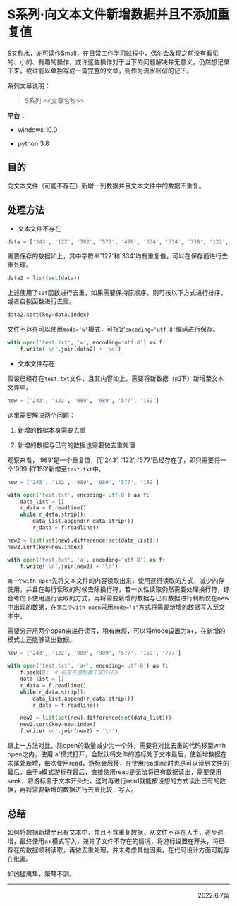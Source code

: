 # S系列·向文本文件新增数据并且不添加重复值

S又称水，亦可读作Small，在日常工作学习过程中，偶尔会发现之前没有看见的、小的、有趣的操作，或许这些操作对于当下的问题解决并无意义，仍然想记录下来，或许能以单独写成一篇完整的文章，则作为流水账似的记下。

系列文章说明：

> S系列·<<文章名称>>

**平台：**

- windows 10.0

- python 3.8

## 目的

向文本文件（可能不存在）新增一列数据并且文本文件中的数据不重复。  

## 处理方法

- 文本文件不存在  

```python
data = ['243', '122', '782', '577', '478', '334', '334', '738', '122', '112', '634']
```

需要保存的数据如上，其中字符串'122'和'334'均有重复值，可以在保存前进行去重处理。  

```python
data2 = list(set(data))
```

上述使用了`set`函数进行去重，如果需要保持原顺序，则可按以下方式进行排序，或者自拟函数进行去重。  

```python
data2.sort(key=data.index)
```

文件不存在可以使用`mode='w'`模式，可指定`encoding='utf-8'`编码进行保存。  

```python
with open('test.txt', 'w', encoding='utf-8') as f:
    f.write('\n'.join(data2) + '\n')
```

- 文本文件存在  

假设已经存在`test.txt`文件，且其内容如上，需要将新数据（如下）新增至文本文件中。  

```python
new = ['243', '122', '989', '989', '577', '159']
```

这里需要解决两个问题：  

1. 新增的数据本身需要去重  

2. 新增的数据与已有的数据也需要做去重处理  

观察来看，'989'是一个重复值，而'243', '122', '577'已经存在了，即只需要将一个'989'和'159'新增至`test.txt`中。  

```python
new = ['243', '122', '989', '989', '577', '159']

with open('test.txt', encoding='utf-8') as f:
    data_list = []
    r_data = f.readline()
    while r_data.strip():
        data_list.append(r_data.strip())
        r_data = f.readline()

new2 = list(set(new).difference(set(data_list)))
new2.sort(key=new.index)

with open('test.txt', 'a', encoding='utf-8') as f:
    f.write('\n'.join(new2) + '\n')
```

`第一个with open`先将文本文件的内容读取出来，使用逐行读取的方式，减少内存使用，并且在每行读取的时候去除换行符，若一次性读取仍然需要处理换行符，综合考虑下使用逐行读取的方式，再将需要新增的数据与已有数据进行判断仅在new中出现的数据，在`第二个with open`采用`mode='a'`方式将需要新增的数据写入至文本中。  

需要分开用两个open来进行读写，稍有麻烦，可以将mode设置为a+，在新增的模式上还能够读出数据。  

```python
new = ['243', '122', '989', '989', '577', '159', '777']

with open('test.txt', 'a+', encoding='utf-8') as f:
    f.seek(0)  # 将文件游标置于文件开头
    data_list = []
    r_data = f.readline()
    while r_data.strip():
        data_list.append(r_data.strip())
        r_data = f.readline()

    new2 = list(set(new).difference(set(data_list)))
    new2.sort(key=new.index)
    f.write('\n'.join(new2) + '\n')
```

跟上一方法对比，除open的数量减少为一个外，需要将对比去重的代码移至with open之内，使用'a'模式打开，会默认将文件的游标处于文本最后，使新增数据在末尾处新增，每次使用read，游标会后移，在使用readline时也是可以读到文件的最后，由于a模式游标在最后，直接使用read是无法将已有数据读出，需要使用seek，将游标置于文本开头处，这时再进行read就能按设想的方式读出已有的数据，再将需要新增的数据进行去重比较，写入。  

## 总结

如何将数据新增至已有文本中，并且不含重复数据，从文件不存在入手，逐步递增，最终使用a+模式写入，兼并了文件不存在的情况，将游标设置在开头，将已存在的数据顺利读取，再做去重处理，并未考虑其他因素，在代码设计方面可能存在纰漏。  

如凶猛鹰隼，桀骜不驯。  

---

<p align="right">2022.6.7留</p>
